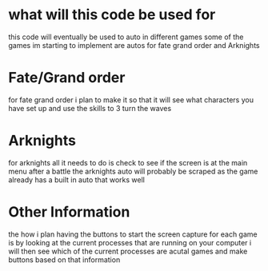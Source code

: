 # what will this code be used for
this code will eventually be used to auto in different games some of the games im starting to implement are autos for fate grand order and Arknights

# Fate/Grand order
for fate grand order i plan to make it so that it will see what characters you have set up and use the skills to 3 turn the waves

# Arknights
for arknights all it needs to do is check to see if the screen is at the main menu after a battle
the arknights auto will probably be scraped as the game already has a built in auto that works well

# Other Information
the how i plan having the buttons to start the screen capture for each game is by looking at the current processes that are running on your computer
i will then see which of the current processes are acutal games and make buttons based on that information
